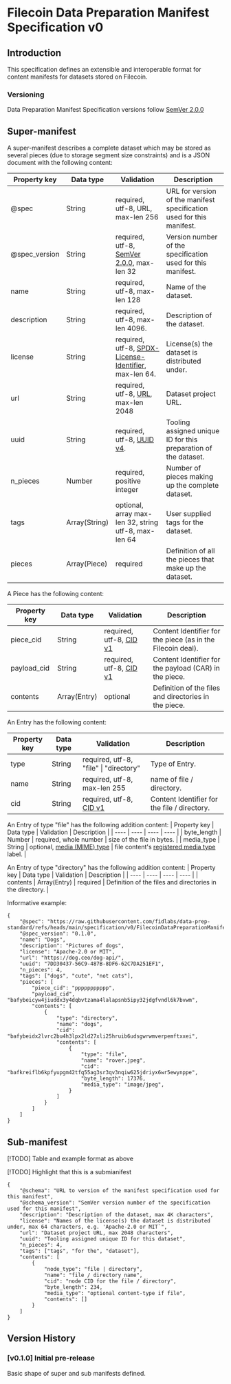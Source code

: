 # Filecoin Data Preparation Manifest Specification v0

## Introduction

This specification defines an extensible and interoperable format for content manifests for datasets stored on Filecoin.

### Versioning

Data Preparation Manifest Specification versions follow [SemVer 2.0.0](https://semver.org/)

## Super-manifest

A super-manifest describes a complete dataset which may be stored as several pieces (due to storage segment size constraints) and is a JSON document with the following content:

| Property key    | Data type | Validation  | Description |
| ----            | ----      | ----        | ----        |
| @spec           | String    | required, utf-8, URL, max-len 256    | URL for version of the manifest specification used for this manifest. |
| @spec_version   | String    | required, utf-8, [SemVer 2.0.0](https://semver.org/), max-len 32  | Version number of the specification used for this manifest. |
| name            | String    | required, utf-8, max-len 128         | Name of the dataset. |
| description     | String    | required, utf-8, max-len 4096.       | Description of the dataset. |
| license         | String    | required, utf-8, [SPDX-License-Identifier](https://spdx.org/licenses/), max-len 64. | License(s) the dataset is distributed under. |
| url             | String    | required, utf-8, [URL](https://datatracker.ietf.org/doc/html/rfc1738), max-len 2048  | Dataset project URL. |
| uuid            | String    | required, utf-8, [UUID v4](https://datatracker.ietf.org/doc/html/rfc4122). | Tooling assigned unique ID for this preparation of the dataset. |
| n_pieces        | Number    | required, positive integer  | Number of pieces making up the complete dataset. |
| tags            | Array(String) | optional, array max-len 32, string utf-8, max-len 64  | User supplied tags for the dataset. |
| pieces          | Array(Piece) | required  | Definition of all the pieces that make up the dataset. |

A Piece has the following content:

| Property key    | Data type | Validation  | Description |
| ----            | ----      | ----        | ----        |
| piece_cid       | String    | required, utf-8, [CID v1](https://docs.ipfs.tech/concepts/content-addressing/#version-1-v1)  | Content Identifier for the piece (as in the Filecoin deal). |
| payload_cid     | String    | required, utf-8, [CID v1](https://docs.ipfs.tech/concepts/content-addressing/#version-1-v1)  | Content Identifier for the payload (CAR) in the piece. |
| contents        | Array(Entry) | optional  | Definition of the files and directories in the piece.  |

An Entry has the following content:

| Property key | Data type | Validation  | Description |
| ----         | ----      | ----        | ----        |
| type         | String    | required, utf-8, "file" \| "directory"  | Type of Entry. |
| name         | String    | required, utf-8, max-len 255 | name of file / directory. |
| cid          | String    | required, utf-8, [CID v1](https://docs.ipfs.tech/concepts/content-addressing/#version-1-v1)  | Content Identifier for the file / directory. |

An Entry of type "file" has the following addition content:
| Property key | Data type | Validation  | Description |
| ----         | ----      | ----        | ----        |
| byte_length  | Number    | required, whole number | size of the file in bytes. |
| media_type   | String    | optional, [media (MIME) type](https://datatracker.ietf.org/doc/html/rfc6838) | file content's [registered media type](https://www.iana.org/assignments/media-types/media-types.xhtml) label. |

An Entry of type "directory" has the following addition content:
| Property key | Data type | Validation  | Description |
| ----         | ----      | ----        | ----        |
| contents     | Array(Entry) | required  | Definition of the files and directories in the directory.  |

Informative example:
```
{
    "@spec": "https://raw.githubusercontent.com/fidlabs/data-prep-standard/refs/heads/main/specification/v0/FilecoinDataPreparationManifestSpecification.md",
    "@spec_version": "0.1.0",
    "name": "Dogs",
    "description": "Pictures of dogs",
    "license": "Apache-2.0 or MIT",
    "url": "https://dog.ceo/dog-api/",
    "uuid": "7DD30437-56C9-487B-8DF6-62C7DA251EF1",
    "n_pieces": 4,
    "tags": ["dogs", "cute", "not cats"],
    "pieces": [
        "piece_cid": "ppppppppppp",
        "payload_cid", "bafybeicyw4jiuddx3y4dqbvtzama4lalapsnb5ipy32jdgfvndl6k7bvwm",
        "contents": [
            {
                "type": "directory",
                "name": "dogs",
                "cid": "bafybeidx2lvrc2bu4h3lpx2ld27xli25hruib6udsgwrwmverpemftxxei",
                "contents": [
                    {
                        "type": "file",
                        "name": "rover.jpeg",
                        "cid": "bafkreiflb6kpfyupgm42tfq55ag3sr3qv3nqiw625jdriyx6wr5ewynppe",
                        "byte_length": 17376,
                        "media_type": "image/jpeg",
                    }
                ]
            }
        ]
    ]
}
```

## Sub-manifest

[!TODO]
Table and example format as above

[!TODO]
Highlight that this is a submianifest

```
{
    "@schema": "URL to version of the manifest specification used for this manifest",
    "@schema_version": "SemVer version number of the specification used for this manifest",
    "description": "Description of the dataset, max 4K characters",
    "license": "Names of the license(s) the dataset is distributed under, max 64 characters, e.g. 'Apache-2.0 or MIT`",
    "url": "Dataset project URL, max 2048 characters",
    "uuid": "Tooling assigned unique ID for this dataset",
    "n_pieces": 4,
    "tags": ["tags", "for the", "dataset"],
    "contents": [
        {
            "node_type": "file | directory",
            "name": "file / directory name",
            "cid": "node CID for the file / directory",
            "byte_length": 234,
            "media_type": "optional content-type if file",
            "contents": []
        }
    ]
}
```

## Version History

### [v0.1.0] Initial pre-release

Basic shape of super and sub manifests defined.
